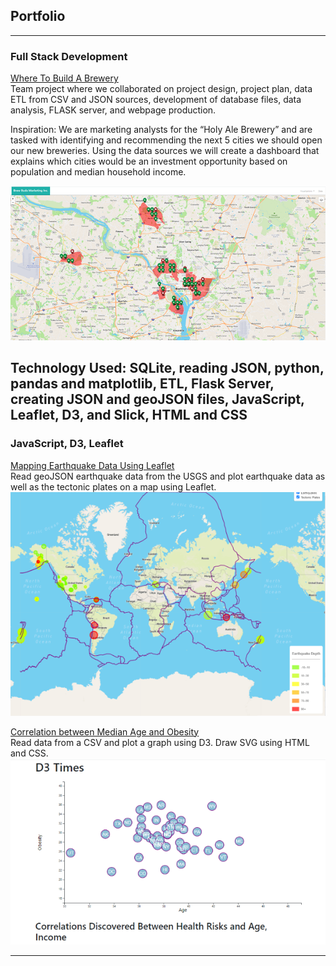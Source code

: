 ## Portfolio

---

### Full Stack Development 

[Where To Build A Brewery](/https://github.com/jennneth/brewery_location_recommendation/)<br>
Team project where we collaborated on project design, project plan, data ETL from CSV and JSON sources, development of database files, data analysis, FLASK server, and webpage production.

Inspiration:
We are marketing analysts for the “Holy Ale Brewery” and are tasked with identifying and recommending the next 5 cities we should open our new breweries. Using the data sources we will create a dashboard that explains which cities would be an investment opportunity based on population and median household income.

<img src="images/BB_map_thumb.png?raw=true"/>

Technology Used:
SQLite, reading JSON, python, pandas and matplotlib, ETL, Flask Server, creating JSON and geoJSON files, JavaScript, Leaflet, D3, and Slick, HTML and CSS
---

### JavaScript, D3, Leaflet

[Mapping Earthquake Data Using Leaflet](http://github.com/jennneth/leaflet-challenge) <br>
Read geoJSON earthquake data from the USGS and plot earthquake data as well as the tectonic plates on a map using Leaflet.
<img src="images/earthquake_map_thumb.png?raw=true"/>

[Correlation between Median Age and Obesity](http://github.com/jennneth/d3-challenge) <br>
Read data from a CSV and plot a graph using D3. Draw SVG using HTML and CSS.
<img src="images/D3_thumb.png?raw=true"/>


---


